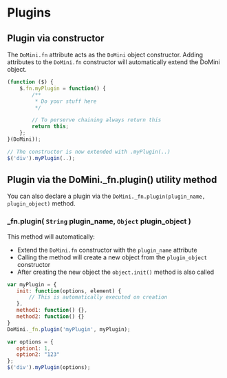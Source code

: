 # Plugins

## Plugin via constructor

The ``DoMini.fn`` attribute acts as the ``DoMini`` object constructor. Adding attributes to the ``DoMini.fn`` constructor will automatically extend the DoMini object.

```javascript
(function ($) {
    $.fn.myPlugin = function() {
        /**
         * Do your stuff here
         */ 

        // To perserve chaining always return this
        return this;
    };
}(DoMini));

// The constructor is now extended with .myPlugin(..)
$('div').myPlugin(..);
```

## Plugin via the DoMini._fn.plugin() utility method

You can also declare a plugin via the ``DoMini._fn.plugin(plugin_name, plugin_object)`` method. 

### _fn.plugin( ``String`` plugin_name, ``Object`` plugin_object )

This method will automatically:
 - Extend the ``DoMini.fn`` constructor with the ``plugin_name`` attribute
 - Calling the method will create a new object from the ``plugin_object`` constructor
 - After creating the new object the ``object.init()`` method is also called 


 ```javascript
var myPlugin = {
    init: function(options, element) {
        // This is automatically executed on creation
    },
    method1: function() {},
    method2: function() {}
}
DoMini._fn.plugin('myPlugin', myPlugin);

var options = {
    option1: 1,
    option2: "123"
};
$('div').myPlugin(options);
```